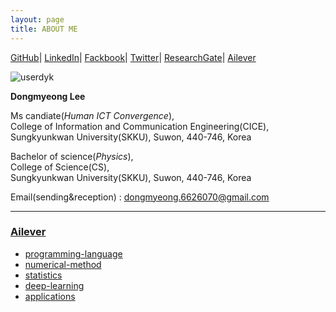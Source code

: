```yaml
---
layout: page
title: ABOUT ME
---
```


[GitHub](https://github.com/userdyk-github/)|
[LinkedIn](https://www.linkedin.com/in/dongmyeong/)|
[Fackbook](https://www.facebook.com/dongmyeong.6626070/)|
[Twitter](https://twitter.com/DongmyeongL)|
[ResearchGate](https://www.researchgate.net/profile/Dongmyeong_Lee2)|
[Ailever](https://ailever.github.io/)

![userdyk](https://user-images.githubusercontent.com/52376448/62934273-15b4ee80-bdff-11e9-9f58-3783696280df.jpg)

<b>Dongmyeong Lee</b> <br>

Ms candiate(<i>Human ICT Convergence</i>), <br>
College of Information and Communication Engineering(CICE), <br>
Sungkyunkwan University(SKKU), Suwon, 440-746, Korea <br>

Bachelor of science(<i>Physics</i>), <br>
College of Science(CS), <br>
Sungkyunkwan University(SKKU), Suwon, 440-746, Korea <br>


<!--Mobile : +82-10-7327-0678 <br> -->
Email(sending&reception) : dongmyeong.6626070@gmail.com <br>


<hr>

### [Ailever](https://github.com/ailever/ailever)
  - [programming-language](https://github.com/ailever/programming-language)
  - [numerical-method](https://github.com/ailever/numerical-method)
  - [statistics](https://github.com/ailever/statistics)
  - [deep-learning](https://github.com/ailever/deep-learning)
  - [applications](https://github.com/ailever/applications)

